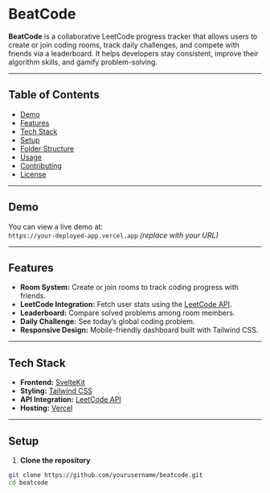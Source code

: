 # BeatCode

**BeatCode** is a collaborative LeetCode progress tracker that allows users to create or join coding rooms, track daily challenges, and compete with friends via a leaderboard. It helps developers stay consistent, improve their algorithm skills, and gamify problem-solving.

---

## Table of Contents

- [Demo](#demo)  
- [Features](#features)  
- [Tech Stack](#tech-stack)  
- [Setup](#setup)  
- [Folder Structure](#folder-structure)  
- [Usage](#usage)  
- [Contributing](#contributing)  
- [License](#license)  

---

## Demo

You can view a live demo at:  
`https://your-deployed-app.vercel.app` *(replace with your URL)*

---

## Features

- **Room System:** Create or join rooms to track coding progress with friends.  
- **LeetCode Integration:** Fetch user stats using the [LeetCode API](https://leetcode-api-pied.vercel.app/).  
- **Leaderboard:** Compare solved problems among room members.  
- **Daily Challenge:** See today’s global coding problem.  
- **Responsive Design:** Mobile-friendly dashboard built with Tailwind CSS.  

---

## Tech Stack

- **Frontend:** [SvelteKit](https://kit.svelte.dev/)  
- **Styling:** [Tailwind CSS](https://tailwindcss.com/)  
- **API Integration:** [LeetCode API](https://leetcode-api-pied.vercel.app/)  
- **Hosting:** [Vercel](https://vercel.com/)  

---

## Setup

1. **Clone the repository**

```bash
git clone https://github.com/yourusername/beatcode.git
cd beatcode
